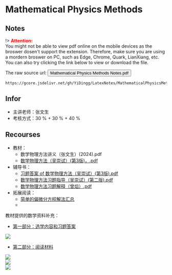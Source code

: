 # Mathematical Physics Methods


## Notes 

!> **<span style='color:red'>Attention:</span>**<br>
You might not be able to view pdf online on the mobile devices as the broswer dosen't support the extension. Therefore, make sure you are using a mordern broswer on PC, such as Edge, Chrome, Quark, LianXiang, etc. You can also try clicking the link below to view or download
the file.

The raw source url: <button onclick="window.open('https://gcore.jsdelivr.net/gh/YiDingg/LatexNotes/MathematicalPhysicsMethods/MathematicalPhysicsMethodsNotes.pdf')" type="button">Mathematical Physics Methods Notes.pdf</button>

```pdf
https://gcore.jsdelivr.net/gh/YiDingg/LatexNotes/MathematicalPhysicsMethods/MathematicalPhysicsMethodsNotes.pdf
```

## Infor

- 主讲老师：张文生
- 考核方式：30 % + 30 % + 40 %

## Recourses

- 教材：
  - 数学物理方法讲义（张文生）(2024).pdf
  - [数学物理方法（吴崇试）(第3版)，.pdf](https://s.b1n.net/Cso88)
- 辅导书：
  - [习题答案 of 数学物理方法（吴崇试）(第3版).pdf](https://www.writebug.com/static/uploads/2024/8/25/8deddf98b901243add1494d82774f001.pdf)
  - [数学物理方法习题指导（吴崇试）(第二版).pdf](https://s.b1n.net/OJVet)
  - [数学物理方法习题解释（曾焰）.pdf](https://s.b1n.net/PG89D) 
- 拓展阅读：
  - [简单的偏微分方程解法汇总](https://zhuanlan.zhihu.com/p/549037473)
  - 

教材提供的数学资料补充：
- [第一部分：选学内容和习题答案](https://biz.cli.im/test/AX614299?coding=JipwCO&qrurl=http%3A%2F%2Fqr31.cn%2FJipwCO&gtype=2)
<div class="center"><img src="https://imagebank-0.oss-cn-beijing.aliyuncs.com/VS-PicGo/2024-08-25-23-18-47_MathematicalPhysicsMathods.jpg"/></div>

- [第二部分：阅读材料](https://biz.cli.im/test/BW615993?coding=HbcCKW&qrurl=http%3A%2F%2Fqr31.cn%2FHbcCKW&gtype=2)

<div class="center"><img src="https://imagebank-0.oss-cn-beijing.aliyuncs.com/VS-PicGo/2024-08-25-23-19-14_MathematicalPhysicsMathods.png"/></div>
<div class="center"><img src="https://imagebank-0.oss-cn-beijing.aliyuncs.com/VS-PicGo/2024-08-25-23-20-00_MathematicalPhysicsMathods.jpg"/></div>

<div class="center"><img src="https://imagebank-0.oss-cn-beijing.aliyuncs.com/VS-PicGo/2024-08-25-23-20-34_MathematicalPhysicsMathods.jpg"/></div>